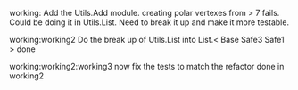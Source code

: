 working:
Add the Utils.Add module.
creating polar vertexes from > 7 fails.
Could be doing it in Utils.List. Need to break it up and make it more testable.

working:working2
Do the break up of Utils.List into List.< Base Safe3 Safe1 >
done

working:working2:working3
now fix the tests to match the refactor done in working2



